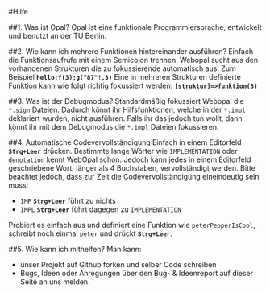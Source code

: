 #Hilfe

##1. Was ist Opal?
Opal ist eine funktionale Programmiersprache, entwickelt und benutzt an der TU Berlin.

##2. Wie kann ich mehrere Funktionen hintereinander ausführen?
Einfach die Funktionsaufrufe mit einem Semicolon trennen. Webopal sucht aus den vorhandenen Strukturen die zu fokussierende automatisch aus.
Zum Beispiel **`hello;f(3);g("87"!,3)`**
Eine in mehreren Strukturen definierte Funktion kann wie folgt richtig fokussiert werden:
**`[struktur]=>funktion(3)`**

##3. Was ist der Debugmodus?
Standardmäßig fokussiert Webopal die `*.sign` Dateien. Dadurch könnt ihr Hilfsfunktionen, welche in der `*.impl` deklariert wurden, nicht ausführen. Falls ihr das jedoch tun wollt, dann könnt ihr mit dem Debugmodus die `*.impl` Dateien fokussieren.

##4. Automatische Codevervollständigung
Einfach in einem Editorfeld **`Strg+Leer`** drücken. Bestimmte lange Wörter wie `IMPLEMENTATION` oder `denotation` kennt WebOpal schon. Jedoch kann jedes in einem Editorfeld geschriebene Wort, länger als 4 Buchstaben, vervollständigt werden. Bitte beachtet jedoch, dass zur Zeit die Codevervollständigung eineindeutig sein muss:

- `IMP` **`Strg+Leer`** führt zu nichts
- `IMPL` **`Strg+Leer`** führt dagegen zu `IMPLEMENTATION`

Probiert es einfach aus und definiert eine Funktion wie `peterPepperIsCool`, schreibt noch einmal `peter` und drückt **`Strg+Leer`**.

##5. Wie kann ich mithelfen?
Man kann:

* unser Projekt auf Github forken und selber Code schreiben
* Bugs, Ideen oder Anregungen über den Bug- & Ideenreport auf dieser Seite an uns melden.
